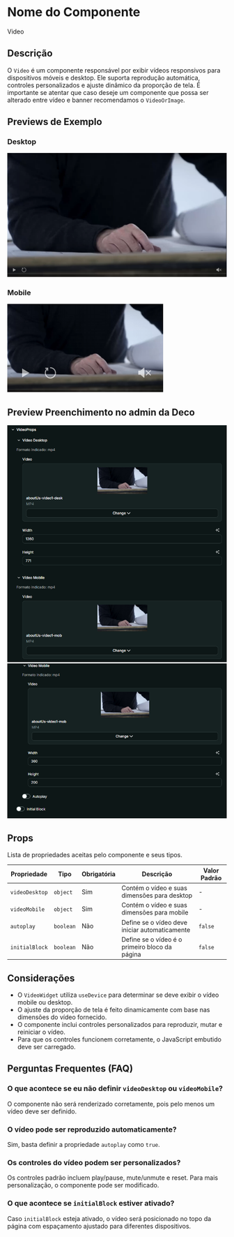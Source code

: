 # Nome do Componente
Video

## Descrição
O `Video` é um componente responsável por exibir vídeos responsivos para dispositivos móveis e desktop. Ele suporta reprodução automática, controles personalizados e ajuste dinâmico da proporção de tela. É importante se atentar que caso deseje um componente que possa ser alterado entre vídeo e banner recomendamos o `VideoOrImage`.

## Previews de Exemplo

### Desktop
![Preview Desktop](previewDesktop.png)

### Mobile
![Preview Mobile](previewMobile.png)

## Preview Preenchimento no admin da Deco
![Preview de Preenchimento - 1](preenchimentoDeco-1.png)
![Preview de Preenchimento - 2](preenchimentoDeco-2.png)

## Props
Lista de propriedades aceitas pelo componente e seus tipos.

| Propriedade | Tipo | Obrigatória | Descrição | Valor Padrão |
|------------|------|-------------|------------|---------------|
| `videoDesktop` | `object` | Sim | Contém o vídeo e suas dimensões para desktop | - |
| `videoMobile` | `object` | Sim | Contém o vídeo e suas dimensões para mobile | - |
| `autoplay` | `boolean` | Não | Define se o vídeo deve iniciar automaticamente | `false` |
| `initialBlock` | `boolean` | Não | Define se o vídeo é o primeiro bloco da página | `false` |

## Considerações
- O `VideoWidget` utiliza `useDevice` para determinar se deve exibir o vídeo mobile ou desktop.
- O ajuste da proporção de tela é feito dinamicamente com base nas dimensões do vídeo fornecido.
- O componente inclui controles personalizados para reproduzir, mutar e reiniciar o vídeo.
- Para que os controles funcionem corretamente, o JavaScript embutido deve ser carregado.

## Perguntas Frequentes (FAQ)

### O que acontece se eu não definir `videoDesktop` ou `videoMobile`?
O componente não será renderizado corretamente, pois pelo menos um vídeo deve ser definido.

### O vídeo pode ser reproduzido automaticamente?
Sim, basta definir a propriedade `autoplay` como `true`.

### Os controles do vídeo podem ser personalizados?
Os controles padrão incluem play/pause, mute/unmute e reset. Para mais personalização, o componente pode ser modificado.

### O que acontece se `initialBlock` estiver ativado?
Caso `initialBlock` esteja ativado, o vídeo será posicionado no topo da página com espaçamento ajustado para diferentes dispositivos.

